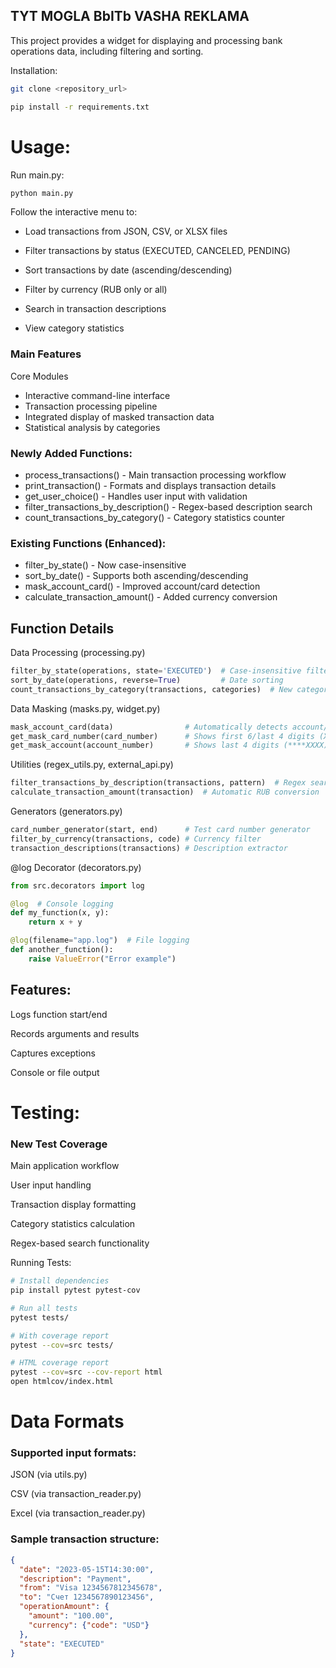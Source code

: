 ## TYT MOGLA BbITb VASHA REKLAMA

This project provides a widget for displaying and processing bank operations data, including filtering and sorting.

Installation:

```bash
git clone <repository_url>
```
```bash
pip install -r requirements.txt
```

# Usage:

Run main.py:
```bash
python main.py
``` 

Follow the interactive menu to:

* Load transactions from JSON, CSV, or XLSX files

* Filter transactions by status (EXECUTED, CANCELED, PENDING)

* Sort transactions by date (ascending/descending)

* Filter by currency (RUB only or all)

* Search in transaction descriptions

* View category statistics

### Main Features
Core Modules

* Interactive command-line interface
* Transaction processing pipeline
* Integrated display of masked transaction data
* Statistical analysis by categories

### Newly Added Functions:
* process_transactions() - Main transaction processing workflow 
* print_transaction() - Formats and displays transaction details 
* get_user_choice() - Handles user input with validation 
* filter_transactions_by_description() - Regex-based description search 
* count_transactions_by_category() - Category statistics counter

### Existing Functions (Enhanced):
* filter_by_state() - Now case-insensitive 
* sort_by_date() - Supports both ascending/descending
* mask_account_card() - Improved account/card detection 
* calculate_transaction_amount() - Added currency conversion

## Function Details

Data Processing (processing.py)
```python
filter_by_state(operations, state='EXECUTED')  # Case-insensitive filtering
sort_by_date(operations, reverse=True)         # Date sorting
count_transactions_by_category(transactions, categories)  # New category counter
```
Data Masking (masks.py, widget.py)
```python
mask_account_card(data)                # Automatically detects account/card
get_mask_card_number(card_number)      # Shows first 6/last 4 digits (XXXXXX****XX)
get_mask_account(account_number)       # Shows last 4 digits (****XXXX)
```
Utilities (regex_utils.py, external_api.py)
```python
filter_transactions_by_description(transactions, pattern)  # Regex search
calculate_transaction_amount(transaction)  # Automatic RUB conversion
```
Generators (generators.py)
```python
card_number_generator(start, end)      # Test card number generator
filter_by_currency(transactions, code) # Currency filter
transaction_descriptions(transactions) # Description extractor
```
@log Decorator (decorators.py)
```python
from src.decorators import log

@log  # Console logging
def my_function(x, y):
    return x + y

@log(filename="app.log")  # File logging
def another_function():
    raise ValueError("Error example")
```

## Features:

Logs function start/end

Records arguments and results

Captures exceptions

Console or file output

# Testing:

### New Test Coverage
Main application workflow

User input handling

Transaction display formatting

Category statistics calculation

Regex-based search functionality

Running Tests:
```bash
# Install dependencies
pip install pytest pytest-cov
```
```bash
# Run all tests
pytest tests/
```
```bash
# With coverage report
pytest --cov=src tests/
```
```bash
# HTML coverage report
pytest --cov=src --cov-report html
open htmlcov/index.html
```
# Data Formats
### Supported input formats:

JSON (via utils.py)

CSV (via transaction_reader.py)

Excel (via transaction_reader.py)

### Sample transaction structure:
```json
{
  "date": "2023-05-15T14:30:00",
  "description": "Payment",
  "from": "Visa 1234567812345678",
  "to": "Счет 1234567890123456",
  "operationAmount": {
    "amount": "100.00",
    "currency": {"code": "USD"}
  },
  "state": "EXECUTED"
}
```